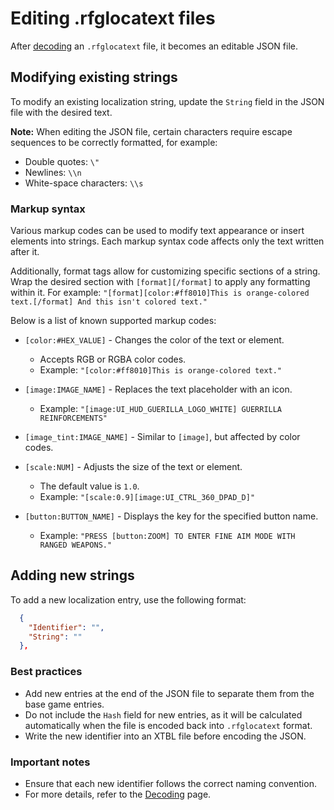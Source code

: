# Editing .rfglocatext files
After [decoding](decoding.md) an `.rfglocatext` file, it becomes an editable JSON file.

## Modifying existing strings
To modify an existing localization string, update the `String` field in the JSON file with the desired text.

**Note:** When editing the JSON file, certain characters require escape sequences to be correctly formatted, for example:
- Double quotes: `\"`
- Newlines: `\\n`
- White-space characters: `\\s`

### Markup syntax
Various markup codes can be used to modify text appearance or insert elements into strings. Each markup syntax code affects only the text written after it.

Additionally, format tags allow for customizing specific sections of a string. Wrap the desired section with `[format][/format]` to apply any formatting within it. For example: `"[format][color:#ff8010]This is orange-colored text.[/format] And this isn't colored text."`

Below is a list of known supported markup codes:

- `[color:#HEX_VALUE]` - Changes the color of the text or element.

  - Accepts RGB or RGBA color codes.
  - Example: `"[color:#ff8010]This is orange-colored text."`

- `[image:IMAGE_NAME]` - Replaces the text placeholder with an icon.
  
  - Example: `"[image:UI_HUD_GUERILLA_LOGO_WHITE] GUERRILLA REINFORCEMENTS"`

- `[image_tint:IMAGE_NAME]` - Similar to `[image]`, but affected by color codes.

- `[scale:NUM]` - Adjusts the size of the text or element. 

  - The default value is `1.0`.
  - Example: `"[scale:0.9][image:UI_CTRL_360_DPAD_D]"`

- `[button:BUTTON_NAME]` - Displays the key for the specified button name.

  - Example: `"PRESS [button:ZOOM] TO ENTER FINE AIM MODE WITH RANGED WEAPONS."`

## Adding new strings
To add a new localization entry, use the following format:

```json
  {
    "Identifier": "",
    "String": ""
  },
```

### Best practices

- Add new entries at the end of the JSON file to separate them from the base game entries.
- Do not include the `Hash` field for new entries, as it will be calculated automatically when the file is encoded back into `.rfglocatext` format.
- Write the new identifier into an XTBL file before encoding the JSON. 

### Important notes

- Ensure that each new identifier follows the correct naming convention.
- For more details, refer to the [Decoding](decoding.md) page.